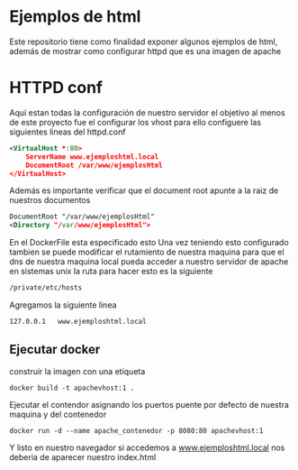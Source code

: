 # Ejemplos de html
Este repositorio tiene como finalidad exponer algunos ejemplos de html, además de mostrar como configurar httpd que es una imagen de apache 
# HTTPD conf
Aquí estan todas la configuración de nuestro servidor el objetivo al menos de este proyecto fue el configurar los vhost
para ello configuere las siguientes lineas del httpd.conf

``` xml
<VirtualHost *:80>
    ServerName www.ejemploshtml.local
    DocumentRoot /var/www/ejemplosHtml
</VirtualHost>
```
Además es importante verificar que el document root apunte a la raiz de nuestros documentos
``` xml
DocumentRoot "/var/www/ejemplosHtml"
<Directory "/var/www/ejemplosHtml">
```
En el DockerFile esta especificado esto
Una vez teniendo esto configurado tambien se puede modificar el rutamiento de nuestra maquina para que el dns de nuestra maquina local pueda acceder a nuestro servidor de apache en sistemas unix la ruta para hacer esto es la siguiente

``` bash
/private/etc/hosts
```

Agregamos la siguiente linea
``` bash
127.0.0.1	www.ejemploshtml.local
```
## Ejecutar docker
construir la imagen con una etiqueta
```
docker build -t apachevhost:1 .   
```
Ejecutar el contendor asignando los puertos puente por defecto de nuestra maquina y del contenedor
```
docker run -d --name apache_contenedor -p 8080:80 apachevhost:1 
```
Y listo en nuestro navegador si accedemos a 
www.ejemploshtml.local nos deberia de aparecer nuestro index.html